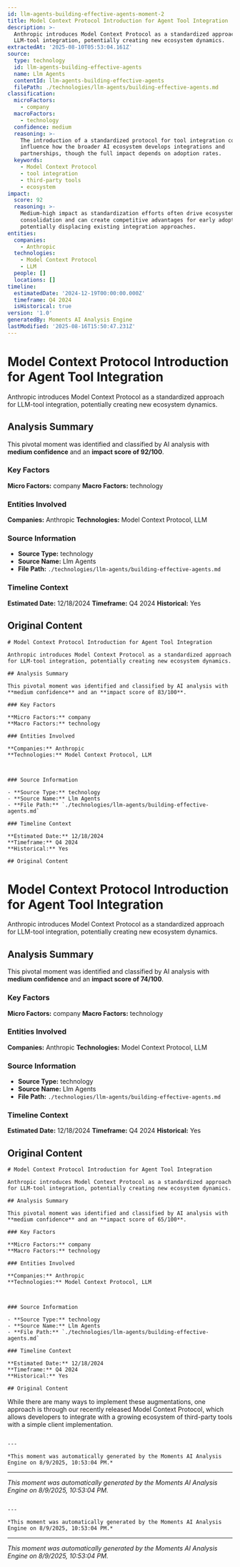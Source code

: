 ```yaml
---
id: llm-agents-building-effective-agents-moment-2
title: Model Context Protocol Introduction for Agent Tool Integration
description: >-
  Anthropic introduces Model Context Protocol as a standardized approach for
  LLM-tool integration, potentially creating new ecosystem dynamics.
extractedAt: '2025-08-10T05:53:04.161Z'
source:
  type: technology
  id: llm-agents-building-effective-agents
  name: Llm Agents
  contentId: llm-agents-building-effective-agents
  filePath: ./technologies/llm-agents/building-effective-agents.md
classification:
  microFactors:
    - company
  macroFactors:
    - technology
  confidence: medium
  reasoning: >-
    The introduction of a standardized protocol for tool integration could
    influence how the broader AI ecosystem develops integrations and
    partnerships, though the full impact depends on adoption rates.
  keywords:
    - Model Context Protocol
    - tool integration
    - third-party tools
    - ecosystem
impact:
  score: 92
  reasoning: >-
    Medium-high impact as standardization efforts often drive ecosystem
    consolidation and can create competitive advantages for early adopters while
    potentially displacing existing integration approaches.
entities:
  companies:
    - Anthropic
  technologies:
    - Model Context Protocol
    - LLM
  people: []
  locations: []
timeline:
  estimatedDate: '2024-12-19T00:00:00.000Z'
  timeframe: Q4 2024
  isHistorical: true
version: '1.0'
generatedBy: Moments AI Analysis Engine
lastModified: '2025-08-16T15:50:47.231Z'
---
```

# Model Context Protocol Introduction for Agent Tool Integration

Anthropic introduces Model Context Protocol as a standardized approach for LLM-tool integration, potentially creating new ecosystem dynamics.

## Analysis Summary

This pivotal moment was identified and classified by AI analysis with **medium confidence** and an **impact score of 92/100**.

### Key Factors

**Micro Factors:** company
**Macro Factors:** technology

### Entities Involved

**Companies:** Anthropic
**Technologies:** Model Context Protocol, LLM



### Source Information

- **Source Type:** technology
- **Source Name:** Llm Agents
- **File Path:** `./technologies/llm-agents/building-effective-agents.md`

### Timeline Context

**Estimated Date:** 12/18/2024
**Timeframe:** Q4 2024
**Historical:** Yes

## Original Content

```
# Model Context Protocol Introduction for Agent Tool Integration

Anthropic introduces Model Context Protocol as a standardized approach for LLM-tool integration, potentially creating new ecosystem dynamics.

## Analysis Summary

This pivotal moment was identified and classified by AI analysis with **medium confidence** and an **impact score of 83/100**.

### Key Factors

**Micro Factors:** company
**Macro Factors:** technology

### Entities Involved

**Companies:** Anthropic
**Technologies:** Model Context Protocol, LLM



### Source Information

- **Source Type:** technology
- **Source Name:** Llm Agents
- **File Path:** `./technologies/llm-agents/building-effective-agents.md`

### Timeline Context

**Estimated Date:** 12/18/2024
**Timeframe:** Q4 2024
**Historical:** Yes

## Original Content

```
# Model Context Protocol Introduction for Agent Tool Integration

Anthropic introduces Model Context Protocol as a standardized approach for LLM-tool integration, potentially creating new ecosystem dynamics.

## Analysis Summary

This pivotal moment was identified and classified by AI analysis with **medium confidence** and an **impact score of 74/100**.

### Key Factors

**Micro Factors:** company
**Macro Factors:** technology

### Entities Involved

**Companies:** Anthropic
**Technologies:** Model Context Protocol, LLM



### Source Information

- **Source Type:** technology
- **Source Name:** Llm Agents
- **File Path:** `./technologies/llm-agents/building-effective-agents.md`

### Timeline Context

**Estimated Date:** 12/18/2024
**Timeframe:** Q4 2024
**Historical:** Yes

## Original Content

```
# Model Context Protocol Introduction for Agent Tool Integration

Anthropic introduces Model Context Protocol as a standardized approach for LLM-tool integration, potentially creating new ecosystem dynamics.

## Analysis Summary

This pivotal moment was identified and classified by AI analysis with **medium confidence** and an **impact score of 65/100**.

### Key Factors

**Micro Factors:** company
**Macro Factors:** technology

### Entities Involved

**Companies:** Anthropic
**Technologies:** Model Context Protocol, LLM



### Source Information

- **Source Type:** technology
- **Source Name:** Llm Agents
- **File Path:** `./technologies/llm-agents/building-effective-agents.md`

### Timeline Context

**Estimated Date:** 12/18/2024
**Timeframe:** Q4 2024
**Historical:** Yes

## Original Content

```
While there are many ways to implement these augmentations, one approach is through our recently released Model Context Protocol, which allows developers to integrate with a growing ecosystem of third-party tools with a simple client implementation.
```

---

*This moment was automatically generated by the Moments AI Analysis Engine on 8/9/2025, 10:53:04 PM.*

```

---

*This moment was automatically generated by the Moments AI Analysis Engine on 8/9/2025, 10:53:04 PM.*

```

---

*This moment was automatically generated by the Moments AI Analysis Engine on 8/9/2025, 10:53:04 PM.*

```

---

*This moment was automatically generated by the Moments AI Analysis Engine on 8/9/2025, 10:53:04 PM.*
